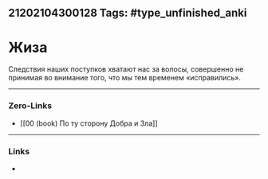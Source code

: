 21202104300128
Tags: #type_unfinished_anki 
---
# Жиза

Следствия наших поступков хватают нас за волосы, совершенно не принимая во внимание того, что мы тем временем «исправились».

---
### Zero-Links
- [[00 (book) По ту сторону Добра и Зла]]
---
### Links
-
